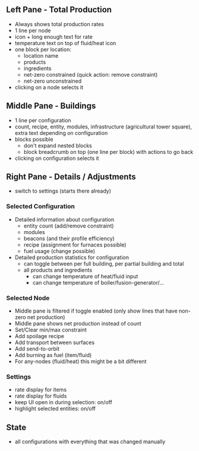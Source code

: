 ## Left Pane - Total Production
- Always shows total production rates
- 1 line per node
- icon + long enough text for rate
- temperature text on top of fluid/heat icon
- one block per location:
  - location name
  - products
  - ingredients
  - net-zero constrained (quick action: remove constraint)
  - net-zero unconstrained
- clicking on a node selects it

## Middle Pane - Buildings
- 1 line per configuration
- count, recipe, entity, modules, infrastructure (agricultural tower square), extra text depending on configuration
- blocks possible
  - don't expand nested blocks
  - block breadcrumb on top (one line per block) with actions to go back
- clicking on configuration selects it

## Right Pane - Details / Adjustments
- switch to settings (starts there already)

### Selected Configuration
- Detailed information about configuration
  - entity count (add/remove constraint)
  - modules
  - beacons (and their profile efficiency)
  - recipe (assignment for furnaces possible)
  - fuel usage (change possible)
- Detailed production statistics for configuration
  - can toggle between per full building, per partial building and total
  - all products and ingredients
    - can change temperature of heat/fluid input
    - can change temperature of boiler/fusion-generator/...

### Selected Node
- Middle pane is filtered if toggle enabled (only show lines that have non-zero net production)
- Middle pane shows net production instead of count
- Set/Clear min/max constraint
- Add spoilage recipe
- Add transport between surfaces
- Add send-to-orbit
- Add burning as fuel (item/fluid)
- For any-nodes (fluid/heat) this might be a bit different

### Settings
- rate display for items
- rate display for fluids
- keep UI open in during selection: on/off
- highlight selected entities: on/off

## State
- all configurations with everything that was changed manually